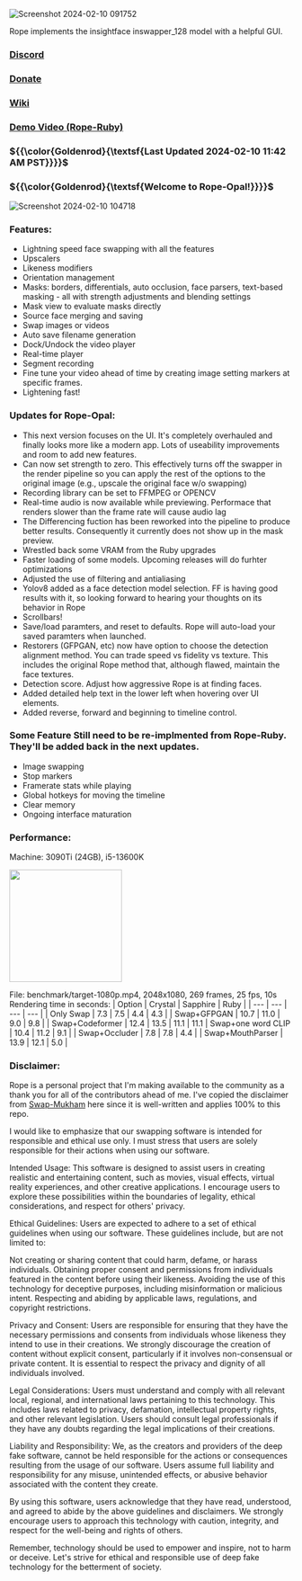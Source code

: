 ![Screenshot 2024-02-10 091752](https://github.com/Hillobar/Rope/assets/63615199/dd8ab00b-d55f-4196-a50b-f2a326fba83a)

Rope implements the insightface inswapper_128 model with a helpful GUI.
### [Discord](https://discord.gg/EcdVAFJzqp)

### [Donate](https://www.paypal.com/donate/?hosted_button_id=Y5SB9LSXFGRF2)

### [Wiki](https://github.com/Hillobar/Rope/wiki)

### [Demo Video (Rope-Ruby)](https://www.youtube.com/watch?v=4Y4U0TZ8cWY)

### ${{\color{Goldenrod}{\textsf{Last Updated 2024-02-10 11:42 AM PST}}}}$ ###
### ${{\color{Goldenrod}{\textsf{Welcome to Rope-Opal!}}}}$ ###
![Screenshot 2024-02-10 104718](https://github.com/Hillobar/Rope/assets/63615199/4b2ee574-c91e-4db2-ad66-5b775a049a6b)

### Features: ###
* Lightning speed face swapping with all the features
* Upscalers
* Likeness modifiers
* Orientation management
* Masks: borders, differentials, auto occlusion, face parsers, text-based masking - all with strength adjustments and blending settings
* Mask view to evaluate masks directly
* Source face merging and saving
* Swap images or videos
* Auto save filename generation
* Dock/Undock the video player
* Real-time player
* Segment recording
* Fine tune your video ahead of time by creating image setting markers at specific frames.
* Lightening fast!

### Updates for Rope-Opal: ###
* This next version focuses on the UI. It's completely overhauled and finally looks more like a modern app. Lots of useability improvements and room to add new features.
* Can now set strength to zero. This effectively turns off the swapper in the render pipeline so you can apply the rest of the options to the original image (e.g., upscale the original face w/o swapping)
* Recording library can be set to FFMPEG or OPENCV
* Real-time audio is now available while previewing. Performace that renders slower than the frame rate will cause audio lag
* The Differencing fuction has been reworked into the pipeline to produce better results. Consequently it currently does not show up in the mask preview.
* Wrestled back some VRAM from the Ruby upgrades
* Faster loading of some models. Upcoming releases will do furhter optimizations
* Adjusted the use of filtering and antialiasing
* Yolov8 added as a face detection model selection. FF is having good results with it, so looking forward to hearing your thoughts on its behavior in Rope
* Scrollbars!
* Save/load paramters, and reset to defaults. Rope will auto-load your saved paramters when launched.
* Restorers (GFPGAN, etc) now have option to choose the detection alignment method. You can trade speed vs fidelity vs texture. This includes the original Rope method that, although flawed, maintain the face textures.
* Detection score. Adjust how aggressive Rope is at finding faces.
* Added detailed help text in the lower left when hovering over UI elements.
* Added reverse, forward and beginning to timeline control.

### Some Feature Still need to be re-implmented from Rope-Ruby. They'll be added back in the next updates. ###
* Image swapping
* Stop markers
* Framerate stats while playing
* Global hotkeys for moving the timeline
* Clear memory
* Ongoing interface maturation

### Performance:  ###
Machine: 3090Ti (24GB), i5-13600K

<img src="https://github.com/Hillobar/Rope/assets/63615199/3e3505db-bc76-48df-b8ac-1e7e86c8d751" width="200">

File: benchmark/target-1080p.mp4, 2048x1080, 269 frames, 25 fps, 10s
Rendering time in seconds:
| Option | Crystal | Sapphire | Ruby |
| --- | --- | --- | --- |
| Only Swap | 7.3 | 7.5 | 4.4 | 4.3 |
| Swap+GFPGAN | 10.7 | 11.0 | 9.0 | 9.8 |
| Swap+Codeformer | 12.4 | 13.5 | 11.1 | 11.1
| Swap+one word CLIP | 10.4 | 11.2 | 9.1 |
| Swap+Occluder | 7.8 | 7.8 | 4.4 |
| Swap+MouthParser | 13.9 | 12.1 | 5.0 |

### Disclaimer: ###
Rope is a personal project that I'm making available to the community as a thank you for all of the contributors ahead of me.
I've copied the disclaimer from [Swap-Mukham](https://github.com/harisreedhar/Swap-Mukham) here since it is well-written and applies 100% to this repo.
 
I would like to emphasize that our swapping software is intended for responsible and ethical use only. I must stress that users are solely responsible for their actions when using our software.

Intended Usage: This software is designed to assist users in creating realistic and entertaining content, such as movies, visual effects, virtual reality experiences, and other creative applications. I encourage users to explore these possibilities within the boundaries of legality, ethical considerations, and respect for others' privacy.

Ethical Guidelines: Users are expected to adhere to a set of ethical guidelines when using our software. These guidelines include, but are not limited to:

Not creating or sharing content that could harm, defame, or harass individuals. Obtaining proper consent and permissions from individuals featured in the content before using their likeness. Avoiding the use of this technology for deceptive purposes, including misinformation or malicious intent. Respecting and abiding by applicable laws, regulations, and copyright restrictions.

Privacy and Consent: Users are responsible for ensuring that they have the necessary permissions and consents from individuals whose likeness they intend to use in their creations. We strongly discourage the creation of content without explicit consent, particularly if it involves non-consensual or private content. It is essential to respect the privacy and dignity of all individuals involved.

Legal Considerations: Users must understand and comply with all relevant local, regional, and international laws pertaining to this technology. This includes laws related to privacy, defamation, intellectual property rights, and other relevant legislation. Users should consult legal professionals if they have any doubts regarding the legal implications of their creations.

Liability and Responsibility: We, as the creators and providers of the deep fake software, cannot be held responsible for the actions or consequences resulting from the usage of our software. Users assume full liability and responsibility for any misuse, unintended effects, or abusive behavior associated with the content they create.

By using this software, users acknowledge that they have read, understood, and agreed to abide by the above guidelines and disclaimers. We strongly encourage users to approach this technology with caution, integrity, and respect for the well-being and rights of others.

Remember, technology should be used to empower and inspire, not to harm or deceive. Let's strive for ethical and responsible use of deep fake technology for the betterment of society.



  
